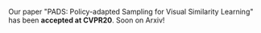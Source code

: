Our paper "PADS: Policy-adapted Sampling for Visual Similarity Learning" has been <b>accepted at CVPR20</b>. Soon on Arxiv!
